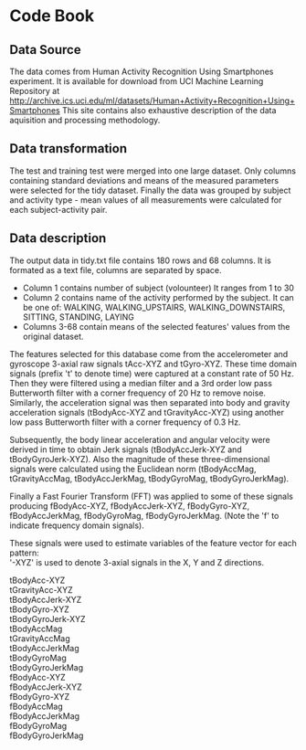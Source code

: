 # Code Book

## Data Source

The data comes from Human Activity Recognition Using Smartphones experiment.
It is available for download from UCI Machine Learning Repository at
http://archive.ics.uci.edu/ml/datasets/Human+Activity+Recognition+Using+Smartphones
This site contains also exhaustive description of the data aquisition and processing methodology.

## Data transformation
The test and training test were merged into one large dataset. Only columns containing
standard deviations and means of the measured parameters were selected for the tidy dataset.
Finally the data was grouped by subject and activity type - mean values of all measurements
were calculated for each subject-activity pair.

## Data description
The output data in tidy.txt file contains 180 rows and 68 columns. It is formated as a text file,
columns are separated by space.
* Column 1 contains number of subject (volounteer) It ranges from 1 to 30
* Column 2 contains name of the activity performed by the subject. 
  It can be one of: WALKING, WALKING_UPSTAIRS, WALKING_DOWNSTAIRS, SITTING, STANDING, LAYING
* Columns 3-68 contain means of the selected features' values from the original dataset.

The features selected for this database come from the accelerometer and gyroscope 3-axial raw signals tAcc-XYZ and tGyro-XYZ. These time domain signals (prefix 't' to denote time) were captured at a constant rate of 50 Hz. Then they were filtered using a median filter and a 3rd order low pass Butterworth filter with a corner frequency of 20 Hz to remove noise. Similarly, the acceleration signal was then separated into body and gravity acceleration signals (tBodyAcc-XYZ and tGravityAcc-XYZ) using another low pass Butterworth filter with a corner frequency of 0.3 Hz. 

Subsequently, the body linear acceleration and angular velocity were derived in time to obtain Jerk signals (tBodyAccJerk-XYZ and tBodyGyroJerk-XYZ). Also the magnitude of these three-dimensional signals were calculated using the Euclidean norm (tBodyAccMag, tGravityAccMag, tBodyAccJerkMag, tBodyGyroMag, tBodyGyroJerkMag). 

Finally a Fast Fourier Transform (FFT) was applied to some of these signals producing fBodyAcc-XYZ, fBodyAccJerk-XYZ, fBodyGyro-XYZ, fBodyAccJerkMag, fBodyGyroMag, fBodyGyroJerkMag. (Note the 'f' to indicate frequency domain signals). 

These signals were used to estimate variables of the feature vector for each pattern:  
'-XYZ' is used to denote 3-axial signals in the X, Y and Z directions.

tBodyAcc-XYZ<br/>
tGravityAcc-XYZ<br/>
tBodyAccJerk-XYZ<br/>
tBodyGyro-XYZ<br/>
tBodyGyroJerk-XYZ<br/>
tBodyAccMag<br/>
tGravityAccMag<br/>
tBodyAccJerkMag<br/>
tBodyGyroMag<br/>
tBodyGyroJerkMag<br/>
fBodyAcc-XYZ<br/>
fBodyAccJerk-XYZ<br/>
fBodyGyro-XYZ<br/>
fBodyAccMag<br/>
fBodyAccJerkMag<br/>
fBodyGyroMag<br/>
fBodyGyroJerkMag<br/>

